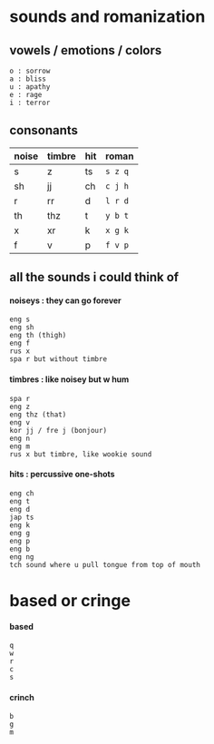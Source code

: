 # sounds and romanization
## vowels / emotions / colors
```
o : sorrow
a : bliss
u : apathy
e : rage
i : terror
```
## consonants
| noise | timbre | hit | roman |
|:---|:---|:---|:---|
| s | z | ts   | `s z q` |
| sh | jj | ch | `c j h` |
| r | rr | d   | `l r d` |
| th | thz | t | `y b t` |
| x | xr | k   | `x g k` |
| f | v | p    | `f v p` |

## all the sounds i could think of
#### noiseys : they can go forever
```
eng s
eng sh
eng th (thigh)
eng f
rus x
spa r but without timbre
```
#### timbres : like noisey but w hum
```
spa r
eng z
eng thz (that)
eng v
kor jj / fre j (bonjour)
eng n
eng m
rus x but timbre, like wookie sound
```
#### hits : percussive one-shots
```
eng ch
eng t
eng d
jap ts
eng k
eng g
eng p
eng b
eng ng
tch sound where u pull tongue from top of mouth
```
# based or cringe
#### based
```
q
w
r
c
s
```
#### crinch
```
b
g
m
```

